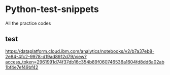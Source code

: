 # Python-test-snippets
All the practice codes

## test
https://dataplatform.cloud.ibm.com/analytics/notebooks/v2/b7a37eb8-2e84-4fc2-9978-d19ad8912d79/view?access_token=2961991d74f37db16c354b89f060746536a1604fd8dd6a02ab1bf4e7ef49bf42
